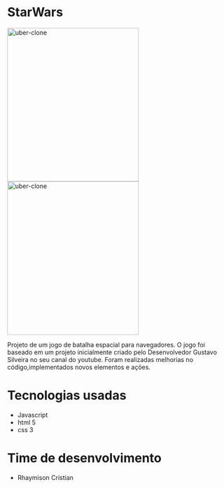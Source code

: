 # StarWars

<div>
<img class="wp-image-thumb img-responsive minha-classe" src="https://i.ibb.co/0qdz8Qp/space1.jpg" width="300" height="350" alt="uber-clone" />
  <img class="wp-image-thumb img-responsive minha-classe" src="https://i.ibb.co/0sp4y5C/space2.jpg" width="300" height="350" alt="uber-clone" />
</div>

Projeto de um jogo de batalha espacial para navegadores.
O jogo foi baseado em um projeto inicialmente criado pelo Desenvolvedor Gustavo Silveira no seu canal do youtube.
Foram realizadas melhorias no código,implementados novos elementos e ações.

# Tecnologias usadas

- Javascript
- html 5
- css 3

# Time de desenvolvimento


- Rhaymison Cristian
